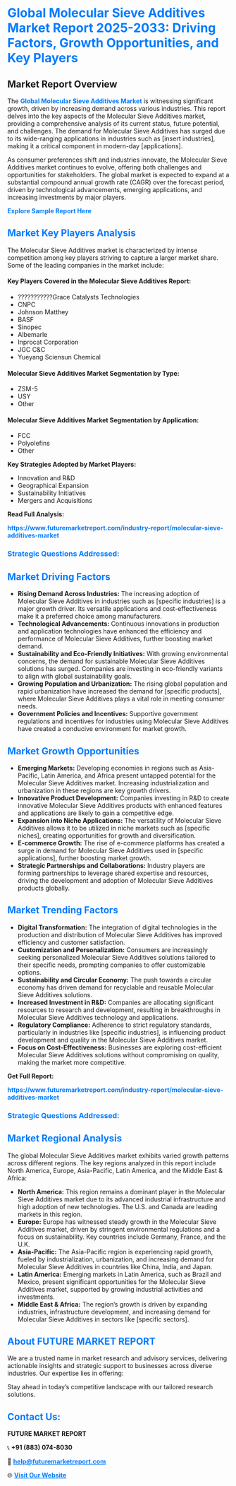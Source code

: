 <h1 style="color: #007BFF;">Global Molecular Sieve Additives Market Report 2025-2033: Driving Factors, Growth Opportunities, and Key Players</h1>

<section id="overview">
<h2>Market Report Overview</h2>
<p>The <a href="https://www.futuremarketreport.com/industry-report/molecular-sieve-additives-market" style="color: #007BFF; text-decoration: none;"><strong>Global Molecular Sieve Additives Market</strong></a> is witnessing significant growth, driven by increasing demand across various industries. This report delves into the key aspects of the Molecular Sieve Additives market, providing a comprehensive analysis of its current status, future potential, and challenges. The demand for Molecular Sieve Additives has surged due to its wide-ranging applications in industries such as [insert industries], making it a critical component in modern-day [applications].</p>
<p>As consumer preferences shift and industries innovate, the Molecular Sieve Additives market continues to evolve, offering both challenges and opportunities for stakeholders. The global market is expected to expand at a substantial compound annual growth rate (CAGR) over the forecast period, driven by technological advancements, emerging applications, and increasing investments by major players.</p>
</section>

<section id="overview">
<p><a href="https://www.futuremarketreport.com/request-sample/reportId=114698" style="color: #007BFF; text-decoration: none;"><strong>Explore Sample Report Here</strong></a></p>
</section>

<section id="key-players">
<h2 style="color: #007BFF;">Market Key Players Analysis</h2>
<p>The Molecular Sieve Additives market is characterized by intense competition among key players striving to capture a larger market share. Some of the leading companies in the market include:</p>
<h4>Key Players Covered in the Molecular Sieve Additives Report:</h4>
<ul><li>???????????Grace Catalysts Technologies</li><li>CNPC</li><li>Johnson Matthey</li><li>BASF</li><li>Sinopec</li><li>Albemarle</li><li>Inprocat Corporation</li><li>JGC C&amp;C</li><li>Yueyang Sciensun Chemical</li></ul>
<h4>Molecular Sieve Additives Market Segmentation by Type:</h4>
<ul><li>ZSM-5</li><li>USY</li><li>Other</li></ul>

<h4>Molecular Sieve Additives Market Segmentation by Application:</h4>
<ul><li>FCC</li><li>Polyolefins</li><li>Other</li></ul>
<p><strong>Key Strategies Adopted by Market Players:</strong></p>
<ul>
<li>Innovation and R&D</li>
<li>Geographical Expansion</li>
<li>Sustainability Initiatives</li>
<li>Mergers and Acquisitions</li>
</ul>
</section>

<section>
<p><strong>Read Full Analysis: </strong></p><a href="https://www.futuremarketreport.com/industry-report/molecular-sieve-additives-market" style="color: #007BFF; text-decoration: none;"><strong>https://www.futuremarketreport.com/industry-report/molecular-sieve-additives-market</strong></a>
<h3 style="color: #007BFF;">Strategic Questions Addressed:</h3>
</section>

<section id="driving-factors">
<h2 style="color: #007BFF;">Market Driving Factors</h2>
<ul>
<li><strong>Rising Demand Across Industries:</strong> The increasing adoption of Molecular Sieve Additives in industries such as [specific industries] is a major growth driver. Its versatile applications and cost-effectiveness make it a preferred choice among manufacturers.</li>
<li><strong>Technological Advancements:</strong> Continuous innovations in production and application technologies have enhanced the efficiency and performance of Molecular Sieve Additives, further boosting market demand.</li>
<li><strong>Sustainability and Eco-Friendly Initiatives:</strong> With growing environmental concerns, the demand for sustainable Molecular Sieve Additives solutions has surged. Companies are investing in eco-friendly variants to align with global sustainability goals.</li>
<li><strong>Growing Population and Urbanization:</strong> The rising global population and rapid urbanization have increased the demand for [specific products], where Molecular Sieve Additives plays a vital role in meeting consumer needs.</li>
<li><strong>Government Policies and Incentives:</strong> Supportive government regulations and incentives for industries using Molecular Sieve Additives have created a conducive environment for market growth.</li>
</ul>
</section>

<section id="growth-opportunities">
<h2 style="color: #007BFF;">Market Growth Opportunities</h2>
<ul>
<li><strong>Emerging Markets:</strong> Developing economies in regions such as Asia-Pacific, Latin America, and Africa present untapped potential for the Molecular Sieve Additives market. Increasing industrialization and urbanization in these regions are key growth drivers.</li>
<li><strong>Innovative Product Development:</strong> Companies investing in R&D to create innovative Molecular Sieve Additives products with enhanced features and applications are likely to gain a competitive edge.</li>
<li><strong>Expansion into Niche Applications:</strong> The versatility of Molecular Sieve Additives allows it to be utilized in niche markets such as [specific niches], creating opportunities for growth and diversification.</li>
<li><strong>E-commerce Growth:</strong> The rise of e-commerce platforms has created a surge in demand for Molecular Sieve Additives used in [specific applications], further boosting market growth.</li>
<li><strong>Strategic Partnerships and Collaborations:</strong> Industry players are forming partnerships to leverage shared expertise and resources, driving the development and adoption of Molecular Sieve Additives products globally.</li>
</ul>
</section>

<section id="trending-factors">
<h2 style="color: #007BFF;">Market Trending Factors</h2>
<ul>
<li><strong>Digital Transformation:</strong> The integration of digital technologies in the production and distribution of Molecular Sieve Additives has improved efficiency and customer satisfaction.</li>
<li><strong>Customization and Personalization:</strong> Consumers are increasingly seeking personalized Molecular Sieve Additives solutions tailored to their specific needs, prompting companies to offer customizable options.</li>
<li><strong>Sustainability and Circular Economy:</strong> The push towards a circular economy has driven demand for recyclable and reusable Molecular Sieve Additives solutions.</li>
<li><strong>Increased Investment in R&D:</strong> Companies are allocating significant resources to research and development, resulting in breakthroughs in Molecular Sieve Additives technology and applications.</li>
<li><strong>Regulatory Compliance:</strong> Adherence to strict regulatory standards, particularly in industries like [specific industries], is influencing product development and quality in the Molecular Sieve Additives market.</li>
<li><strong>Focus on Cost-Effectiveness:</strong> Businesses are exploring cost-efficient Molecular Sieve Additives solutions without compromising on quality, making the market more competitive.</li>
</ul>
</section>

<section>
<p><strong>Get Full Report: </strong></p><a href="https://www.futuremarketreport.com/industry-report/molecular-sieve-additives-market" style="color: #007BFF; text-decoration: none;"><strong>https://www.futuremarketreport.com/industry-report/molecular-sieve-additives-market</strong></a>
<h3 style="color: #007BFF;">Strategic Questions Addressed:</h3>
</section>


<section id="regional-analysis">
<h2 style="color: #007BFF;">Market Regional Analysis</h2>
<p>The global Molecular Sieve Additives market exhibits varied growth patterns across different regions. The key regions analyzed in this report include North America, Europe, Asia-Pacific, Latin America, and the Middle East & Africa:</p>
<ul>
<li><strong>North America:</strong> This region remains a dominant player in the Molecular Sieve Additives market due to its advanced industrial infrastructure and high adoption of new technologies. The U.S. and Canada are leading markets in this region.</li>
<li><strong>Europe:</strong> Europe has witnessed steady growth in the Molecular Sieve Additives market, driven by stringent environmental regulations and a focus on sustainability. Key countries include Germany, France, and the U.K.</li>
<li><strong>Asia-Pacific:</strong> The Asia-Pacific region is experiencing rapid growth, fueled by industrialization, urbanization, and increasing demand for Molecular Sieve Additives in countries like China, India, and Japan.</li>
<li><strong>Latin America:</strong> Emerging markets in Latin America, such as Brazil and Mexico, present significant opportunities for the Molecular Sieve Additives market, supported by growing industrial activities and investments.</li>
<li><strong>Middle East & Africa:</strong> The region’s growth is driven by expanding industries, infrastructure development, and increasing demand for Molecular Sieve Additives in sectors like [specific sectors].</li>
</ul>
</section>

<footer>
<h2 style="color: #007BFF;">About FUTURE MARKET REPORT</h2>
<p>We are a trusted name in market research and advisory services, delivering actionable insights and strategic support to businesses across diverse industries. Our expertise lies in offering:</p>

<p>Stay ahead in today’s competitive landscape with our tailored research solutions.</p>

<h2 style="color: #007BFF;">Contact Us:</h2>
<p><strong>FUTURE MARKET REPORT</strong></p>
<p>📞 <strong>+91 (883) 074-8030</strong></p>
<p>📧 <strong><a href="mailto:help@futuremarketreport.com" style="color: #007BFF;">help@futuremarketreport.com</a></strong></p>
<p>🌐 <strong><a href="https://www.futuremarketreport.com/" style="color: #007BFF;">Visit Our Website</a></strong></p>
</footer>